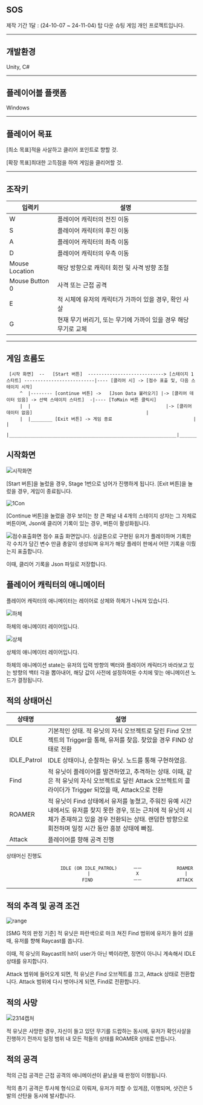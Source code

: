 SOS
-------------------------
제작 기간 1달 : (24-10-07 ~ 24-11-04)
탑 다운 슈팅 게임 개인 프로젝트입니다.

---------

개발환경
---------
Unity, C#

---------

플레이어블 플랫폼
---------
Windows

---------

플레이어 목표
---------
[최소 목표]적을 사살하고 클리어 포인트로 향할 것.

[확장 목표]최대한 고득점을 하여 게임을 클리어할 것.

---------

조작키
--------
|입력키|설명|
|------|---|
|W|플레이어 캐릭터의 전진 이동|
|S|플레이어 캐릭터의 후진 이동|
|A|플레이어 캐릭터의 좌측 이동|
|D|플레이어 캐릭터의 우측 이동|
|Mouse Location|해당 방향으로 캐릭터 회전 및 사격 방향 조절|
|Mouse Button 0|사격 또는 근접 공격|
|E|적 시체에 유저의 캐릭터가 가까이 있을 경우, 확인 사살|
|G|현재 무기 버리기, 또는 무기에 가까이 있을 경우 해당 무기로 교체|

--------

게임 흐름도
--------
```
 [시작 화면]  --   [Start 버튼]  ----------------------------> [스테이지 1 스타트] --------------------------|---- [클리어 시] -> [점수 표출 및, 다음 스테이지 시작] 
     ^  |-------- [continue 버튼] ->   [Json Data 불러오기] |-> [클리어 데이터 있음] -> 선택 스테이지 스타트]  -|---- [ToMain 버튼 클릭시]
     |  |                                                  |-> [클리어 데이터 없음]                                          |
     |  |________ [Exit 버튼] -> 게임 종료                              |                                                    |
        |______________________________________________________________|____________________________________________________|
```

시작화면
-------
![시작화면](https://github.com/user-attachments/assets/c1d4e768-6e79-440d-b338-40b2f00c4cfe)

[Start 버튼]을 눌렀을 경우, Stage 1번으로 넘어가 진행하게 됩니다.
[Exit 버튼]을 눌렀을 경우, 게임이 종료됩니다.

![1Con](https://github.com/user-attachments/assets/d594c2a1-8e8e-4ad6-aab5-e8643e1ccb79)

[Continue 버튼]을 눌렀을 경우 보이는 창
큰 패널 내 4개의 스테이지 상자는 그 자체로 버튼이며, Json에 클리어 기록이 있는 경우, 버튼이 활성화됩니다.

![점수표출화면](https://github.com/user-attachments/assets/59f132ac-46b3-4037-aa5b-158506dda13d)
점수 표출 화면입니다.
싱글톤으로 구현된 유저가 플레이하며 기록한 각 수치가 담긴 변수 만큼 총알이 생성되며 유저가 해당 플레이 판에서 어떤 기록을 이뤘는지 표출합니다.

이때, 클리어 기록을 Json 파일로 저장합니다.


플레이어 캐릭터의 애니메이터
--------
플레이어 캐릭터의 애니메이터는 레이어로 상체와 하체가 나눠져 있습니다.

![하체](https://github.com/user-attachments/assets/541be4b3-eeb9-4dcb-aa49-d34bffcb0b79)

하체의 애니메이터 레이어입니다.

![상체](https://github.com/user-attachments/assets/a2f30aef-31c9-41d1-a6dc-dfe516b94ad6)

상체의 애니메이터 레이어입니다.


하체의 애니메이션 state는 유저의 입력 방향의 벡터와 플레이어 캐릭터가 바라보고 있는 방향의 백터 각을 뽑아내어, 해당 값이 사전에 설정하여둔 수치에 맞는 애니메이션 노드가 결정됩니다.

적의 상태머신
--------

|상태명|설명|
|------|---|
|IDLE|기본적인 상태. 적 유닛의 자식 오브젝트로 달린 Find 오브젝트의 Trigger을 통해, 유저를 찾음. 찾았을 경우 FIND 상태로 전환|
|IDLE_Patrol|IDLE 상태이나, 순찰하는 유닛. 노드를 통해 구현하였음.|
|Find|적 유닛이 플레이어를 발견하였고, 추격하는 상태. 이때, 같은 적 유닛의 자식 오브젝트로 달린 Attack 오브젝트의 콜라이더가 Trigger 되었을 때, Attack으로 전환|
|ROAMER|적 유닛이 Find 상태에서 유저를 놓쳤고, 주워진 유예 시간 내에서도 유저를 찾지 못한 경우, 또는 근처에 적 유닛의 시체가 존재하고 있을 경우 전환되는 상태. 랜덤한 방향으로 회전하며 일정 시간 동안 흥분 상태에 빠짐.|
|Attack|플레이어를 향해 공격 진행|

상태머신 진행도

                        IDLE (OR IDLE_PATROL)      ㅡㅡ             ROAMER
                                  |                 X                 |
                                FIND               ㅡㅡ             ATTACK


---------

적의 추격 및 공격 조건
--------

![range](https://github.com/user-attachments/assets/564a408f-d3b7-4ec3-9f34-d754adb63afc)

[SMG 적의 판정 기준]
적 유닛은 파란색으로 마크 쳐진 Find 범위에 유저가 들어 섰을 때, 유저를 향해 Raycast를 쏩니다.

이때, 적 유닛의 Raycast의 hit이 user가 아닌 벽이라면, 정면이 아니니 계속해서 IDLE 상태를 유지합니다.

Attack 범위에 들어오게 되면, 적 유닛은 Find 오브젝트를 끄고, Attack 상태로 전환합니다.
Attack 범위에 다시 벗어나게 되면, Find로 전환합니다.


적의 사망
---------

![2314캡처](https://github.com/user-attachments/assets/3f3069d1-d300-4049-b738-d58de442b4fc)

적 유닛은 사망한 경우, 자신이 들고 있던 무기를 드랍하는 동시에, 유저가 확인사살을 진행하기 전까지
일정 범위 내 모든 적들의 상태를 ROAMER 상태로 만듭니다.

적의 공격
---------

적의 근접 공격은 근접 공격의 애니메이션이 끝났을 때 판정이 이행됩니다.

적의 총기 공격은 투사체 형식으로 이뤄져, 유저가 피할 수 있게끔, 이행되며, 샷건은 5발의 산탄을 동시에 발사합니다.

